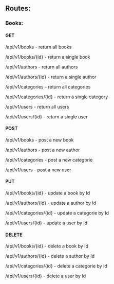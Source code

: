 ## Routes:
### Books:
#### GET 
/api/v1/books - return all books

/api/v1/books/{id} - return a single book 


/api/v1/authors - return all authors 


/api/v1/authors/{id} - return a single author 


/api/v1/categories - return all categories 


/api/v1/categories/{id} - return a single category


/api/v1/users - return all users


/api/v1/users/{id} - return a single user


#### POST


/api/v1/books - post a new book


/api/v1/authors - post a new author


/api/v1/categories - post a new categorie


/api/v1/users - post a new user


#### PUT


/api/v1/books/{id} - update a book by Id


/api/v1/authors/{id} - update a author by Id


/api/v1/categories/{id} - update a categorie by Id


/api/v1/users/{id} - update a user by Id


#### DELETE


/api/v1/books/{id} - delete a book by Id


/api/v1/authors/{id} - delete a author by Id


/api/v1/categories/{id} - delete a categorie by Id


/api/v1/users/{id} - delete a user by Id


